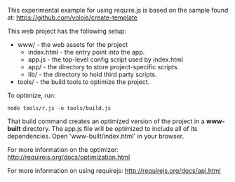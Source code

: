 This experimental example for using require.js is based on the sample found at: https://github.com/volojs/create-template

This web project has the following setup:

* www/ - the web assets for the project
    * index.html - the entry point into the app.
    * app.js - the top-level config script used by index.html
    * app/ - the directory to store project-specific scripts.
    * lib/ - the directory to hold third party scripts.
* tools/ - the build tools to optimize the project.

To optimize, run:

    node tools/r.js -o tools/build.js

That build command creates an optimized version of the project in a
**www-built** directory. The app.js file will be optimized to include
all of its dependencies. Open 'www-built/index.html' in your browser.

For more information on the optimizer:
http://requirejs.org/docs/optimization.html

For more information on using requirejs:
http://requirejs.org/docs/api.html
